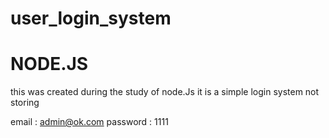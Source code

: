 # user_login_system
# NODE.JS

this was created during the study of node.Js 
it is a simple login system not storing 

email : admin@ok.com
password : 1111